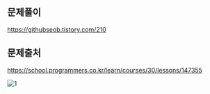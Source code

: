 ## 문제풀이
https://githubseob.tistory.com/210
## 문제출처
https://school.programmers.co.kr/learn/courses/30/lessons/147355

![1](https://github.com/GitHubSeob/Self_Study/assets/83795383/2cdcdbee-9628-4384-ad50-0efa583d10c0)
